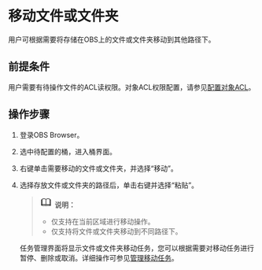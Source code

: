 # 移动文件或文件夹<a name="obs_03_0066"></a>

用户可根据需要将存储在OBS上的文件或文件夹移动到其他路径下。

## 前提条件<a name="section20656712173519"></a>

用户需要有待操作文件的ACL读权限。对象ACL权限配置，请参见[配置对象ACL](配置对象ACL.md)。

## 操作步骤<a name="section47251216203619"></a>

1.  登录OBS Browser。
2.  选中待配置的桶，进入桶界面。
3.  右键单击需要移动的文件或文件夹，并选择“移动”。
4.  选择存放文件或文件夹的路径后，单击右键并选择“粘贴”。

    >![](public_sys-resources/icon-note.gif) **说明：**   
    >-   仅支持在当前区域进行移动操作。  
    >-   仅支持将文件或文件夹移动到不同路径下。  

    任务管理界面将显示文件或文件夹移动任务，您可以根据需要对移动任务进行暂停、删除或取消。详细操作可参见[管理移动任务](管理移动任务.md)。


